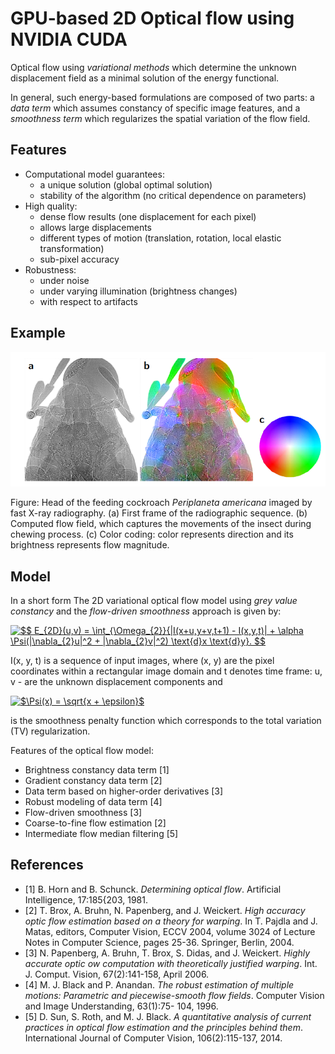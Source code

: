 # GPU-based 2D Optical flow using NVIDIA CUDA

Optical flow using *variational methods* which determine the unknown displacement field as a minimal solution
of the energy functional. 

In general, such energy-based formulations are composed of two
parts: a *data term* which assumes constancy of specific image features, and a *smoothness term* which regularizes the spatial variation of the flow field.

## Features

* Computational model guarantees:
   * a unique solution (global optimal solution)
   * stability of the algorithm (no critical dependence on parameters)
* High quality:
   * dense flow results (one displacement for each pixel)
   * allows large displacements
   * different types of motion (translation, rotation, local elastic transformation)
   * sub-pixel accuracy
* Robustness:
   * under noise
   * under varying illumination (brightness changes) 
   * with respect to artifacts

## Example

![alt text](https://github.com/axruff/cuda-flow2d/raw/master/examples/insect.png "Moving insect")

Figure: Head of the feeding cockroach *Periplaneta americana* imaged by fast X-ray radiography. (a) First frame of the radiographic sequence. (b) Computed flow field, which captures the movements of the insect during chewing process. (c) Color coding: color represents direction and its brightness represents flow magnitude.

## Model


In a short form The 2D variational optical flow model using *grey value constancy* and the *flow-driven smoothness* approach is given by:

<a href="https://www.codecogs.com/eqnedit.php?latex=$$&space;E_{2D}(u,v)&space;=&space;\int_{\Omega_{2}}{|I(x&plus;u,y&plus;v,t&plus;1)&space;-&space;I(x,y,t)|&space;&plus;&space;\alpha&space;\Psi(|\nabla_{2}u|^2&space;&plus;&space;|\nabla_{2}v|^2)&space;\text{d}x&space;\text{d}y}.&space;$$" target="_blank"><img src="https://latex.codecogs.com/gif.latex?$$&space;E_{2D}(u,v)&space;=&space;\int_{\Omega_{2}}{|I(x&plus;u,y&plus;v,t&plus;1)&space;-&space;I(x,y,t)|&space;&plus;&space;\alpha&space;\Psi(|\nabla_{2}u|^2&space;&plus;&space;|\nabla_{2}v|^2)&space;\text{d}x&space;\text{d}y}.&space;$$" title="$$ E_{2D}(u,v) = \int_{\Omega_{2}}{|I(x+u,y+v,t+1) - I(x,y,t)| + \alpha \Psi(|\nabla_{2}u|^2 + |\nabla_{2}v|^2) \text{d}x \text{d}y}. $$" /></a>

I(x, y, t) is a sequence of input images, where (x, y) are the pixel coordinates within a rectangular image domain
and t denotes time frame: u, v - are the unknown displacement components and 

<a href="https://www.codecogs.com/eqnedit.php?latex=$\Psi(x)&space;=&space;\sqrt{x&space;&plus;&space;\epsilon}$" target="_blank"><img src="https://latex.codecogs.com/gif.latex?$\Psi(x)&space;=&space;\sqrt{x&space;&plus;&space;\epsilon}$" title="$\Psi(x) = \sqrt{x + \epsilon}$" /></a>

is the smoothness penalty function which corresponds to the total variation (TV) regularization.


Features of the optical flow model:
* Brightness constancy data term [1]
* Gradient constancy data term [2]
* Data term based on higher-order derivatives [3]
* Robust modeling of data term [4]
* Flow-driven smoothness [3]
* Coarse-to-fine flow estimation [2]
* Intermediate flow median filtering [5]
 
 
 ## References
 
* [1] B. Horn and B. Schunck. *Determining optical flow*. Artificial Intelligence, 17:185{203, 1981.
* [2] T. Brox, A. Bruhn, N. Papenberg, and J. Weickert. *High accuracy optic flow estimation based on a theory for warping*. In T. Pajdla and J. Matas, editors, Computer Vision, ECCV 2004, volume 3024 of Lecture Notes in Computer Science, pages 25-36. Springer, Berlin, 2004.
* [3] N. Papenberg, A. Bruhn, T. Brox, S. Didas, and J. Weickert. *Highly accurate optic ow computation with theoretically justified warping*. Int. J. Comput. Vision, 67(2):141-158, April 2006.
* [4] M. J. Black and P. Anandan. *The robust estimation of multiple motions: Parametric and piecewise-smooth flow fields*. Computer Vision and Image Understanding, 63(1):75- 104, 1996.
* [5] D. Sun, S. Roth, and M. J. Black. *A quantitative analysis of current practices in optical flow estimation and the principles behind them*. International Journal of Computer Vision, 106(2):115-137, 2014.
